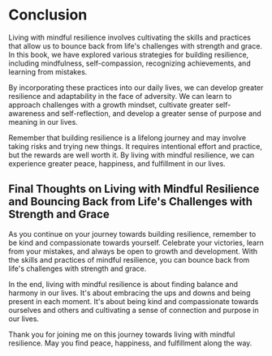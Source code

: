 # Conclusion

Living with mindful resilience involves cultivating the skills and practices that allow us to bounce back from life's challenges with strength and grace. In this book, we have explored various strategies for building resilience, including mindfulness, self-compassion, recognizing achievements, and learning from mistakes.

By incorporating these practices into our daily lives, we can develop greater resilience and adaptability in the face of adversity. We can learn to approach challenges with a growth mindset, cultivate greater self-awareness and self-reflection, and develop a greater sense of purpose and meaning in our lives.

Remember that building resilience is a lifelong journey and may involve taking risks and trying new things. It requires intentional effort and practice, but the rewards are well worth it. By living with mindful resilience, we can experience greater peace, happiness, and fulfillment in our lives.

Final Thoughts on Living with Mindful Resilience and Bouncing Back from Life's Challenges with Strength and Grace
-----------------------------------------------------------------------------------------------------------------

As you continue on your journey towards building resilience, remember to be kind and compassionate towards yourself. Celebrate your victories, learn from your mistakes, and always be open to growth and development. With the skills and practices of mindful resilience, you can bounce back from life's challenges with strength and grace.

In the end, living with mindful resilience is about finding balance and harmony in our lives. It's about embracing the ups and downs and being present in each moment. It's about being kind and compassionate towards ourselves and others and cultivating a sense of connection and purpose in our lives.

Thank you for joining me on this journey towards living with mindful resilience. May you find peace, happiness, and fulfillment along the way.